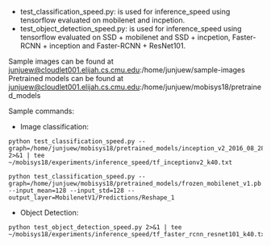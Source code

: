* test_classification_speed.py: is used for inference_speed using tensorflow evaluated on mobilenet and incpetion.
* test_object_detection_speed.py: is used for inference_speed using tensorflow evaluated on SSD + mobilenet and SSD + incpetion, Faster-RCNN + inception and Faster-RCNN + ResNet101.

Sample images can be found at junjuew@cloudlet001.elijah.cs.cmu.edu:/home/junjuew/sample-images
Pretrained models can be found at junjuew@cloudlet001.elijah.cs.cmu.edu:/home/junjuew/mobisys18/pretrained_models

Sample commands:
* Image classification:
```
python test_classification_speed.py --graph=/home/junjuew/mobisys18/pretrained_models/inception_v2_2016_08_28_frozen.pb 2>&1 | tee ~/mobisys18/experiments/inference_speed/tf_inceptionv2_k40.txt
```
```
python test_classification_speed.py --graph=/home/junjuew/mobisys18/pretrained_models/frozen_mobilenet_v1.pb --input_mean=128 --input_std=128 --output_layer=MobilenetV1/Predictions/Reshape_1
```
* Object Detection:
```
python test_object_detection_speed.py 2>&1 | tee ~/mobisys18/experiments/inference_speed/tf_faster_rcnn_resnet101_k40.txt
```


